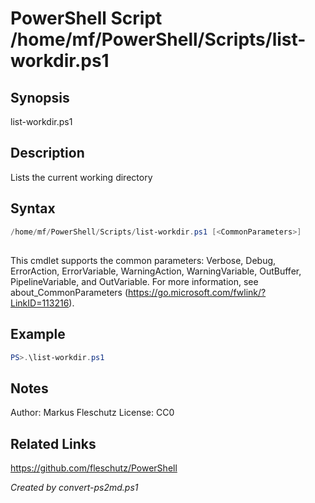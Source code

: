 # PowerShell Script /home/mf/PowerShell/Scripts/list-workdir.ps1

## Synopsis
list-workdir.ps1

## Description
Lists the current working directory

## Syntax
```powershell
/home/mf/PowerShell/Scripts/list-workdir.ps1 [<CommonParameters>]
```
## <CommonParameters>
This cmdlet supports the common parameters: Verbose, Debug, ErrorAction, ErrorVariable, WarningAction, WarningVariable, OutBuffer, PipelineVariable, and OutVariable. For more information, see about_CommonParameters (https://go.microsoft.com/fwlink/?LinkID=113216).

## Example
```powershell
PS>.\list-workdir.ps1
```


## Notes
Author:  Markus Fleschutz
License: CC0

## Related Links
https://github.com/fleschutz/PowerShell

*Created by convert-ps2md.ps1*
